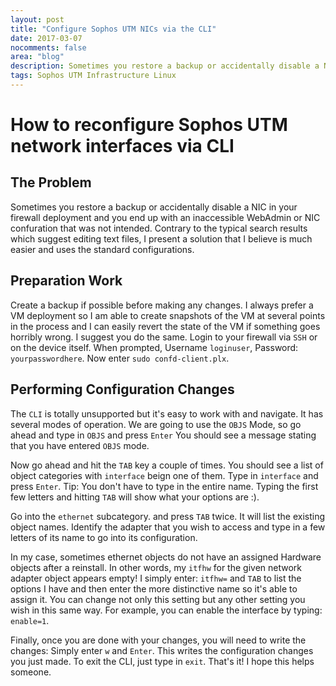 ```yaml
---
layout: post
title: "Configure Sophos UTM NICs via the CLI"
date: 2017-03-07
nocomments: false
area: "blog"
description: Sometimes you restore a backup or accidentally disable a NIC in your firewall deployment
tags: Sophos UTM Infrastructure Linux
---
```


# How to reconfigure Sophos UTM network interfaces via CLI

## The Problem

Sometimes you restore a backup or accidentally disable a NIC in your firewall deployment and you end up with an inaccessible
WebAdmin or NIC confuration that was not intended. Contrary to the typical search results which suggest editing text files, 
I present a solution that I believe is much easier and uses the standard configurations.

## Preparation Work

Create a backup if possible before making any changes. I always prefer a VM deployment so I am able to create snapshots of the VM
at several points in the process and I can easily revert the state of the VM if something goes horribly wrong. I suggest you do the same.
Login to your firewall via ```SSH``` or on the device itself. When prompted, Username ```loginuser```, Password: ```yourpasswordhere```. 
Now enter ```sudo confd-client.plx```.

## Performing Configuration Changes

The ```CLI``` is totally unsupported but it's easy to work with and navigate. It has several modes of operation. We are going to use the
```OBJS``` Mode, so go ahead and type in ```OBJS``` and press ```Enter``` You should see a message stating that you have entered ```OBJS```
mode.

Now go ahead and hit the ```TAB``` key a couple of times. You should see a list of object categories with ```interface``` beign one of them.
Type in ```interface``` and press ```Enter```. Tip: You don't have to type in the entire name. Typing the first few letters and hitting ```TAB```
will show what your options are :).

Go into the ```ethernet``` subcategory. and press ```TAB``` twice. It will list the existing object names. Identify the adapter that
you wish to access and type in a few letters of its name to go into its configuration.

In my case, sometimes ethernet objects do not have an assigned Hardware objects after a reinstall. In other words, my ```itfhw``` for the given
network adapter object appears empty!  I simply enter: ```itfhw=``` and ```TAB``` to list the options I have and then enter the more distinctive
name so it's able to assign it. You can change not only this setting but any other setting you wish in this same way. For example, you can
enable the interface by typing: ```enable=1```.

Finally, once you are done with your changes, you will need to write the changes: Simply enter ```w``` and ```Enter```. This writes the configuration changes you just made.
To exit the CLI, just type in ```exit```. That's it! I hope this helps someone.
